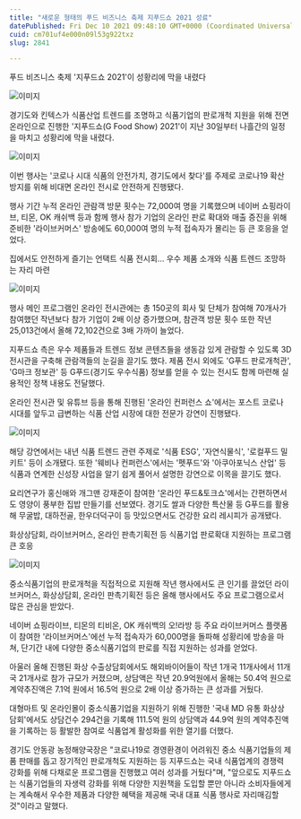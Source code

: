 ```yaml
---
title: "새로운 형태의 푸드 비즈니스 축제 지푸드쇼 2021 성료"
datePublished: Fri Dec 10 2021 09:48:10 GMT+0000 (Coordinated Universal Time)
cuid: cm701uf4e000n09l53g922txz
slug: 2841

---
```



푸드 비즈니스 축제 '지푸드쇼 2021'이 성황리에 막을 내렸다

![이미지](https://cdn.hashnode.com/res/hashnode/image/upload/v1739252173512/01294d18-00e5-4151-9e28-6029170cd586.jpeg)

경기도와 킨텍스가 식품산업 트렌드를 조명하고 식품기업의 판로개척 지원을 위해 전면 온라인으로 진행한 '지푸드쇼(G Food Show) 2021'이 지난 30일부터 나흘간의 일정을 마치고 성황리에 막을 내렸다.

![이미지](https://cdn.hashnode.com/res/hashnode/image/upload/v1739252176062/a7d704b8-3b9b-4160-9ad0-0fda82c77618.jpeg)

이번 행사는 '코로나 시대 식품의 안전가치, 경기도에서 찾다'를 주제로 코로나19 확산 방지를 위해 비대면 온라인 전시로 안전하게 진행됐다.

행사 기간 누적 온라인 관람객 방문 횟수는 72,000여 명을 기록했으며 네이버 쇼핑라이브, 티몬, OK 캐쉬백 등과 함께 행사 참가 기업의 온라인 판로 확대와 매출 증진을 위해 준비한 '라이브커머스' 방송에도 60,000여 명의 누적 접속자가 몰리는 등 큰 호응을 얻었다.

집에서도 안전하게 즐기는 언택트 식품 전시회… 우수 제품 소개와 식품 트렌드 조망하는 자리 마련

![이미지](https://cdn.hashnode.com/res/hashnode/image/upload/v1739252178743/23caf4c9-9c5f-408b-8487-b0a880b23b32.jpeg)

행사 메인 프로그램인 온라인 전시관에는 총 150곳의 회사 및 단체가 참여해 70개사가 참여했던 작년보다 참가 기업이 2배 이상 증가했으며, 참관객 방문 횟수 또한 작년 25,013건에서 올해 72,102건으로 3배 가까이 늘었다.

지푸드쇼 측은 우수 제품들과 트렌드 정보 콘텐츠들을 생동감 있게 관람할 수 있도록 3D 전시관을 구축해 관람객들의 눈길을 끌기도 했다. 제품 전시 외에도 'G푸드 판로개척관', 'G마크 정보관' 등 G푸드(경기도 우수식품) 정보를 얻을 수 있는 전시도 함께 마련해 실용적인 정책 내용도 전달했다.

온라인 전시관 및 유튜브 등을 통해 진행된 '온라인 컨퍼런스 쇼'에서는 포스트 코로나 시대를 앞두고 급변하는 식품 산업 시장에 대한 전문가 강연이 진행됐다.

![이미지](https://cdn.hashnode.com/res/hashnode/image/upload/v1739252181251/45a107f3-fb44-439f-b751-1a567b6061b7.jpeg)

해당 강연에서는 내년 식품 트렌드 관련 주제로 '식품 ESG', '자연식물식', '로컬푸드 밀키트' 등이 소개됐다. 또한 '웨비나 컨퍼런스'에서는 '펫푸드'와 '아쿠아포닉스 산업' 등 식품과 연계한 신성장 사업을 알기 쉽게 풀어서 설명한 강연으로 이목을 끌기도 했다.

요리연구가 홍신애와 개그맨 강재준이 참여한 '온라인 푸드&토크쇼'에서는 간편하면서도 영양이 풍부한 집밥 만들기를 선보였다. 경기도 쌀과 다양한 특산물 등 G푸드를 활용해 무굴밥, 대하전골, 한우더덕구이 등 맛있으면서도 건강한 요리 레시피가 공개됐다.

화상상담회, 라이브커머스, 온라인 판촉기획전 등 식품기업 판로확대 지원하는 프로그램 큰 호응

![이미지](https://cdn.hashnode.com/res/hashnode/image/upload/v1739252183585/90790f9f-d80c-49c7-86a6-de886f056431.jpeg)

중소식품기업의 판로개척을 직접적으로 지원해 작년 행사에서도 큰 인기를 끌었던 라이브커머스, 화상상담회, 온라인 판촉기획전 등은 올해 행사에서도 주요 프로그램으로서 많은 관심을 받았다.

네이버 쇼핑라이브, 티몬의 티비온, OK 캐쉬백의 오!라방 등 주요 라이브커머스 플랫폼이 참여한 '라이브커머스'에선 누적 접속자가 60,000명을 돌파해 성황리에 방송을 마쳐, 단기간 내에 다양한 중소식품기업의 판로를 직접 지원하는 성과를 얻었다.

아울러 올해 진행된 화상 수출상담회에서도 해외바이어들이 작년 1개국 11개사에서 11개국 21개사로 참가 규모가 커졌으며, 상담액은 작년 20.9억원에서 올해는 50.4억 원으로 계약추진액은 7.1억 원에서 16.5억 원으로 2배 이상 증가하는 큰 성과를 거뒀다.

대형마트 및 온라인몰이 중소식품기업을 지원하기 위해 진행한 '국내 MD 유통 화상상담회'에서도 상담건수 294건을 기록해 111.5억 원의 상담액과 44.9억 원의 계약추진액을 기록하는 등 활발한 참여로 식품업계 활성화를 위한 열기를 더했다.

경기도 안동광 농정해양국장은 "코로나19로 경영환경이 어려워진 중소 식품기업들의 제품 판매를 돕고 장기적인 판로개척도 지원하는 등 지푸드쇼는 국내 식품업계의 경쟁력 강화를 위해 다채로운 프로그램을 진행했고 여러 성과를 거뒀다"며, "앞으로도 지푸드쇼는 식품기업들의 자생력 강화를 위해 다양한 지원책을 도입할 뿐만 아니라 소비자들에게는 계속해서 우수한 제품과 다양한 혜택을 제공해 국내 대표 식품 행사로 자리매김할 것"이라고 말했다.